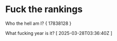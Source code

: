 # Fuck the rankings

Who the hell am I?
{ 17838128 }

What fucking year is it?
[ 2025-03-28T03:36:40Z ]
